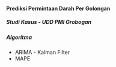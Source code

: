 #### Prediksi Permintaan Darah Per Golongan
##### Studi Kasus - UDD PMI Grobogan

##### Algoritma
- ARIMA - Kalman Filter
- MAPE
